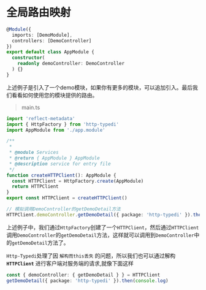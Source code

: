# 全局路由映射

```ts
@Module({
  imports: [DemoModule],
  controllers: [DemoController]
})
export default class AppModule {
  constructor(
    readonly demoController: DemoController
  ) {}
}
```

上述例子是引入了一个demo模块，如果你有更多的模块，可以追加引入。最后我们看看如何使用您的模块提供的路由。

> main.ts

```ts
import 'reflect-metadata'
import { HttpFactory } from 'http-typedi'
import AppModule from './app.module'

/**
 *
 * @module Services
 * @return { AppModule } AppModule
 * @description service for entry file
 */
function createHTTPClient(): AppModule {
  const HTTPClient = HttpFactory.create(AppModule)
  return HTTPClient
}
export const HTTPClient = createHTTPClient()

// 模拟调用DemoController的getDemoDetail方法
HTTPClient.demoController.getDemoDetail({ package: 'http-typedi' }).then(console.log)
```
上述例子中，我们通过`HttpFactory`创建了一个`HTTPClient`，然后通过`HTTPClient`调用`DemoController`的`getDemoDetail`方法，这样就可以调用到`DemoController`中的`getDemoDetail`方法了。

`Http-Typedi`处理了因 `解构而this丢失` 的问题，所以我们也可以通过解构 **`HTTPClient`** 进行客户端对服务端的请求,就像下面这样

```ts
const { demoController: { getDemoDetail } } = HTTPClient
getDemoDetail({ package: 'http-typedi' }).then(console.log)
```
